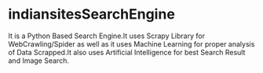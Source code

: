 # indiansitesSearchEngine
It is a Python Based Search Engine.It uses Scrapy Library for WebCrawling/Spider as well as it uses Machine Learning for proper analysis of Data Scrapped.It also uses Artificial Intelligence  for best Search Result and Image Search. 

